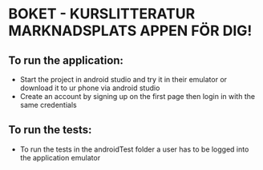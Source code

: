 # BOKET - KURSLITTERATUR MARKNADSPLATS APPEN FÖR DIG!
## To run the application:
- Start the project in android studio and try it in their emulator or download it to ur phone via android studio
- Create an account by signing up on the first page then login in with the same credentials
## To run the tests:
- To run the tests in the androidTest folder a user has to be logged into the application emulator
